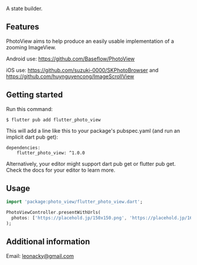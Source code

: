 <!--
This README describes the package. If you publish this package to pub.dev,
this README's contents appear on the landing page for your package.

For information about how to write a good package README, see the guide for
[writing package pages](https://dart.dev/guides/libraries/writing-package-pages).

For general information about developing packages, see the Dart guide for
[creating packages](https://dart.dev/guides/libraries/create-library-packages)
and the Flutter guide for
[developing packages and plugins](https://flutter.dev/developing-packages).
-->

A state builder.

## Features

PhotoView aims to help produce an easily usable implementation of a zooming ImageView.

Android use: https://github.com/Baseflow/PhotoView

iOS use: https://github.com/suzuki-0000/SKPhotoBrowser and https://github.com/huynguyencong/ImageScrollView

## Getting started

Run this command:
```
$ flutter pub add flutter_photo_view
```

This will add a line like this to your package's pubspec.yaml (and run an implicit dart pub get):
```
dependencies:
    flutter_photo_view: ^1.0.0
```

Alternatively, your editor might support dart pub get or flutter pub get. Check the docs for your editor to learn more.

## Usage

```dart
import 'package:photo_view/flutter_photo_view.dart';

PhotoViewController.presentWithUrls(
  photos: ['https://placehold.jp/150x150.png', 'https://placehold.jp/160x160.png']
);
```

## Additional information
Email: leonacky@gmail.com
